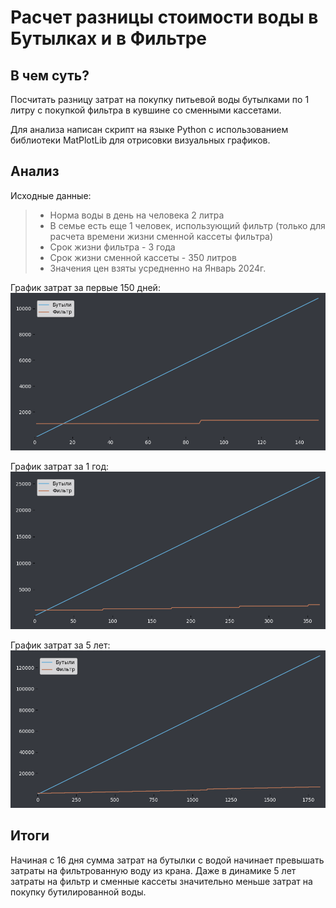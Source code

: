 # Расчет разницы стоимости воды в Бутылках и в Фильтре

## В чем суть?
Посчитать разницу затрат на покупку питьевой воды бутылками по 1 литру
с покупкой фильтра в кувшине со сменными кассетами.
  
Для анализа написан скрипт на языке Python с использованием библиотеки MatPlotLib для отрисовки визуальных графиков.

## Анализ

Исходные данные:
> - Норма воды в день на человека 2 литра
> - В семье есть еще 1 человек, использующий фильтр (только для расчета времени жизни сменной кассеты фильтра)
> - Срок жизни фильтра - 3 года
> - Срок жизни сменной кассеты - 350 литров
> - Значения цен взяты усредненно на Январь 2024г.
  
График затрат за первые 150 дней:
![График](https://github.com/mixno373/water_calc/blob/main/plot%20-%20150%20%D0%B4%D0%BD%D0%B5%D0%B9.png?raw=true)
  
График затрат за 1 год:
![График](https://github.com/mixno373/water_calc/blob/main/plot%20-%20365%20%D0%B4%D0%BD%D0%B5%D0%B9.png?raw=true)
  
График затрат за 5 лет:
![График](https://github.com/mixno373/water_calc/blob/main/plot%20-%205%20%D0%BB%D0%B5%D1%82.png?raw=true)

## Итоги

Начиная с 16 дня сумма затрат на бутылки с водой начинает превышать затраты на фильтрованную воду из крана.
Даже в динамике 5 лет затраты на фильтр и сменные кассеты значительно меньше затрат на покупку бутилированной воды.